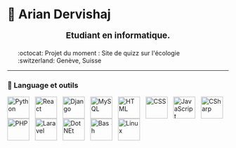 # :space_invader: Arian Dervishaj

<h3 style="font-size: 1.2rem; text-align: center;margin: 0 0 20px 0;">Etudiant en informatique.</h3>

<ul style="list-style: none;">
<!-- <li>:seedling: Apprentissage du moment :  </li> -->
<li>:octocat: Projet du moment : Site de quizz sur l'écologie</li>
<li>:switzerland: Genève, Suisse</li>
</ul> 

---

### :toolbox: Language et outils

<img align="left" alt="Python" width="50px" style="padding-right:10px;" src="https://cdn.jsdelivr.net/gh/devicons/devicon/icons/python/python-original.svg" />
<img align="left" alt="React" width="50px" style="padding-right:10px;" src="https://cdn.jsdelivr.net/gh/devicons/devicon/icons/react/react-original.svg" />
<img align="left" alt="Django" width="50px" style="padding-right:10px;" src="https://cdn.jsdelivr.net/gh/devicons/devicon/icons/django/django-plain.svg">
<img align="left" alt="MySQL" width="50px" style="padding-right:10px;" src="https://cdn.jsdelivr.net/gh/devicons/devicon/icons/mysql/mysql-original.svg" />
<img align="left" alt="HTML" width="50px" style="padding-right:10px;" src="https://cdn.jsdelivr.net/gh/devicons/devicon/icons/html5/html5-original.svg" />
<img align="left" alt="CSS" width="50px" style="padding-right:10px;" src="https://cdn.jsdelivr.net/gh/devicons/devicon/icons/css3/css3-original.svg" />
<img align="left" alt="JavaScript" width="50px" style="padding-right:10px;" src="https://cdn.jsdelivr.net/gh/devicons/devicon/icons/javascript/javascript-original.svg" />
<img align="left" alt="CSharp" width="50px" style="padding-right:10px;" src="https://cdn.jsdelivr.net/gh/devicons/devicon/icons/csharp/csharp-original.svg" />
<img align="left" alt="PHP" width="50px" style="padding-right:10px;" src="https://cdn.jsdelivr.net/gh/devicons/devicon/icons/php/php-original.svg" />
<img align="left" alt="Laravel" width="50px" style="padding-right:10px;" src="https://cdn.jsdelivr.net/gh/devicons/devicon/icons/laravel/laravel-plain-wordmark.svg" />
<img align="left" alt="DotNEt" width="50px" style="padding-right:10px;" src="https://cdn.jsdelivr.net/gh/devicons/devicon/icons/dotnetcore/dotnetcore-original.svg" />
<img align="left" alt="Bash" width="50px" style="padding-right:10px;" src="https://cdn.jsdelivr.net/gh/devicons/devicon/icons/bash/bash-original.svg" />
<img align="left" alt="Linux" width="50px" style="padding-right:10px;" src="https://cdn.jsdelivr.net/gh/devicons/devicon/icons/linux/linux-original.svg" />
<br />
<br />


